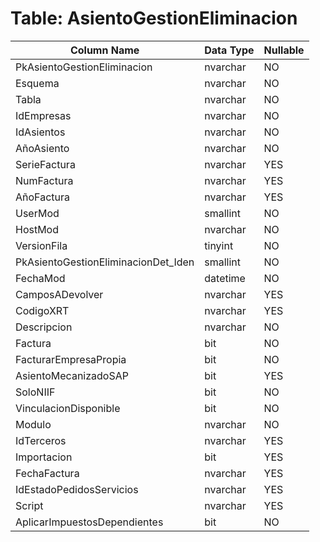 # Table: AsientoGestionEliminacion

| Column Name | Data Type | Nullable |
|-------------|-----------|----------|
| PkAsientoGestionEliminacion | nvarchar | NO |
| Esquema | nvarchar | NO |
| Tabla | nvarchar | NO |
| IdEmpresas | nvarchar | NO |
| IdAsientos | nvarchar | NO |
| AñoAsiento | nvarchar | NO |
| SerieFactura | nvarchar | YES |
| NumFactura | nvarchar | YES |
| AñoFactura | nvarchar | YES |
| UserMod | smallint | NO |
| HostMod | nvarchar | NO |
| VersionFila | tinyint | NO |
| PkAsientoGestionEliminacionDet_Iden | smallint | NO |
| FechaMod | datetime | NO |
| CamposADevolver | nvarchar | YES |
| CodigoXRT | nvarchar | YES |
| Descripcion | nvarchar | NO |
| Factura | bit | NO |
| FacturarEmpresaPropia | bit | NO |
| AsientoMecanizadoSAP | bit | YES |
| SoloNIIF | bit | NO |
| VinculacionDisponible | bit | NO |
| Modulo | nvarchar | NO |
| IdTerceros | nvarchar | YES |
| Importacion | bit | YES |
| FechaFactura | nvarchar | YES |
| IdEstadoPedidosServicios | nvarchar | YES |
| Script | nvarchar | YES |
| AplicarImpuestosDependientes | bit | NO |
